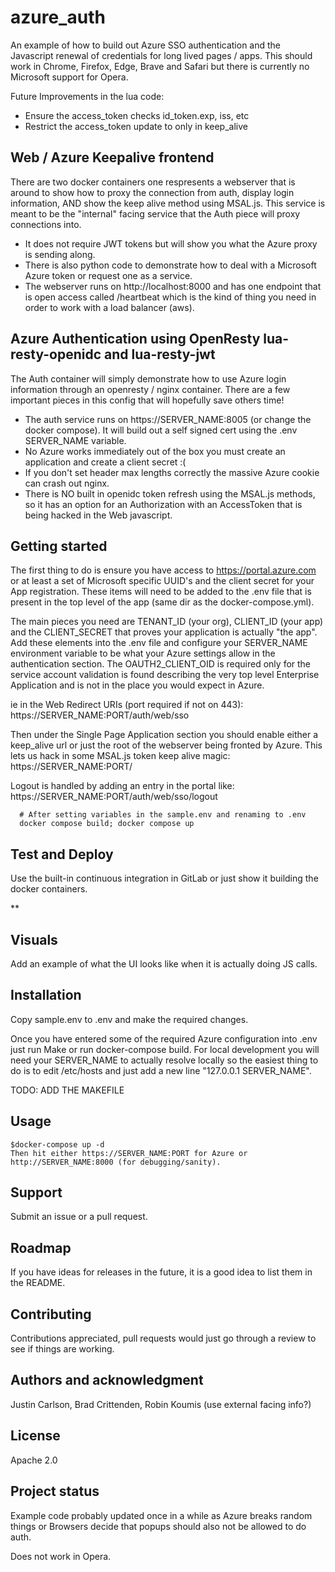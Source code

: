 # azure_auth

An example of how to build out Azure SSO authentication and the Javascript renewal of credentials for long lived pages / apps.  This should work in Chrome, Firefox, Edge, Brave and Safari but there is currently no Microsoft support for Opera.

Future Improvements in the lua code:
* Ensure the access_token checks id_token.exp, iss, etc
* Restrict the access_token update to only in keep_alive

## Web / Azure Keepalive frontend
There are two docker containers one respresents a webserver that is around to show how to proxy the connection from auth, display login information, AND show the keep alive method using MSAL.js.
This service is meant to be the "internal" facing service that the Auth piece will proxy connections
into.

* It does not require JWT tokens but will show you what the Azure proxy is sending along.
* There is also python code to demonstrate how to deal with a Microsoft Azure token or request one as a service.
* The webserver runs on http://localhost:8000 and has one endpoint that is open access called /heartbeat
which is the kind of thing you need in order to work with a load balancer (aws).

## Azure Authentication using OpenResty lua-resty-openidc and lua-resty-jwt

The Auth container will simply demonstrate how to use Azure login information through an openresty / nginx container.  There are a few important pieces in this config that will hopefully save others time!

* The auth service runs on https://SERVER_NAME:8005 (or change the docker compose).  It will build out a self signed cert using the .env SERVER_NAME variable. 
* No Azure works immediately out of the box you must create an application and create a client secret :(
* If you don't set header max lengths correctly the massive Azure cookie can crash out nginx.
* There is NO built in openidc token refresh using the MSAL.js methods, so it has an option for an Authorization with an AccessToken that is being hacked in the Web javascript.


## Getting started


The first thing to do is ensure you have access to https://portal.azure.com or at least a set of Microsoft
specific UUID's and the client secret for your App registration.  These items will need to be added to the .env
file that is present in the top level of the app (same dir as the docker-compose.yml).

The main pieces you need are TENANT_ID (your org), CLIENT_ID (your app) and the CLIENT_SECRET that proves
your application is actually "the app".  Add these elements into the .env file and configure your SERVER_NAME
environment variable to be what your Azure settings allow in the authentication section.  The OAUTH2_CLIENT_OID
is required only for the service account validation is found describing the very top level Enterprise Application
and is not in the place you would expect in Azure.

ie in the Web Redirect URIs (port required if not on 443):
https://SERVER_NAME:PORT/auth/web/sso

Then under the Single Page Application section you should enable either a keep_alive url or just the root 
of the webserver being fronted by Azure.  This lets us hack in some MSAL.js token keep alive magic:
https://SERVER_NAME:PORT/

Logout is handled by adding an entry in the portal like:
https://SERVER_NAME:PORT/auth/web/sso/logout

```
  # After setting variables in the sample.env and renaming to .env
  docker compose build; docker compose up
```

## Test and Deploy

Use the built-in continuous integration in GitLab or just show it building the docker containers.

**

## Visuals

Add an example of what the UI looks like when it is actually doing JS calls.

## Installation

Copy sample.env to .env and make the required changes.

Once you have entered some of the required Azure configuration into .env just run Make or run docker-compose build.  For local development you will need your SERVER_NAME to actually resolve locally so the easiest thing to do is to edit /etc/hosts and just add a new line "127.0.0.1 SERVER_NAME".

TODO: ADD THE MAKEFILE

## Usage

    $docker-compose up -d
    Then hit either https://SERVER_NAME:PORT for Azure or http://SERVER_NAME:8000 (for debugging/sanity).

## Support

Submit an issue or a pull request.

## Roadmap
If you have ideas for releases in the future, it is a good idea to list them in the README.

## Contributing
Contributions appreciated, pull requests would just go through a review to see if things are working.

## Authors and acknowledgment
Justin Carlson, Brad Crittenden, Robin Koumis (use external facing info?) 

## License
Apache 2.0

## Project status
Example code probably updated once in a while as Azure breaks random things or Browsers decide that popups should also not be allowed to do auth.

Does not work in Opera.
